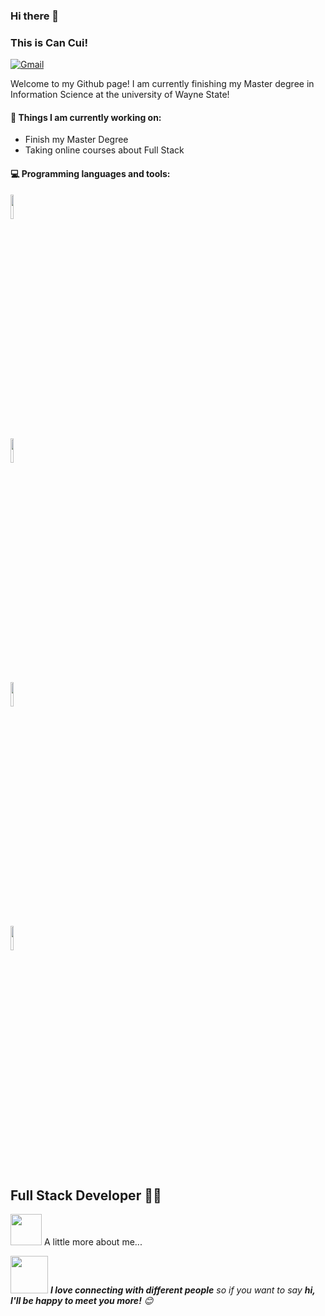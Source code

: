 ### Hi there 👋
### This is Can Cui!

[![Gmail](https://img.shields.io/badge/-Gmail-c14438?style=flat&logo=Gmail&logoColor=white)](mailto:cuicansophia@gmail.com)

Welcome to my Github page! I am currently finishing my Master degree in Information Science at the university of Wayne State!
#### 🌱 Things I am currently working on: 
- Finish my Master Degree  
- Taking online courses about Full Stack

#### :computer: Programming languages and tools: 
<p>
  
<code><img width="10%" src="https://cdn.svgporn.com/logos/css-3.svg"></code>
<br />
<code><img width="10%" src="https://www.vectorlogo.zone/logos/python/python-ar21.svg"></code>
<br />
<code><img width="10%" src="https://www.vectorlogo.zone/logos/mysql/mysql-ar21.svg"></code>
<br />
<code><img width="10%" src="https://www.vectorlogo.zone/logos/git-scm/git-scm-ar21.svg"></code>
</p>
  
## Full Stack Developer 👨‍💻
<img src="https://media.giphy.com/media/VgCDAzcKvsR6OM0uWg/giphy.gif" width="50"> A little more about me...  

<img src="https://media.giphy.com/media/LnQjpWaON8nhr21vNW/giphy.gif" width="60"> <em><b>I love connecting with different people</b> so if you want to say <b>hi, I'll be happy to meet you more!</b> 😊</em>
